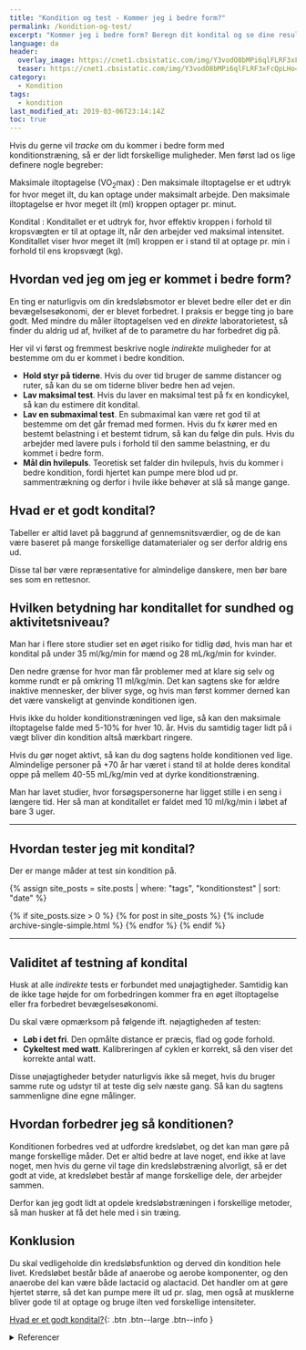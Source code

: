 ```yaml
---
title: "Kondition og test - Kommer jeg i bedre form?"
permalink: /kondition-og-test/
excerpt: "Kommer jeg i bedre form? Beregn dit kondital og se dine resultater"
language: da
header:
  overlay_image: https://cnet1.cbsistatic.com/img/Y3vodO8bMPi6qlFLRF3xFcQpLHo=/1092x0/2019/07/26/114f1721-1a71-42bc-b1a4-cb35299bedbc/gettyimages-640493589.jpg
  teaser: https://cnet1.cbsistatic.com/img/Y3vodO8bMPi6qlFLRF3xFcQpLHo=/1092x0/2019/07/26/114f1721-1a71-42bc-b1a4-cb35299bedbc/gettyimages-640493589.jpg
category:
  - Kondition
tags:
  - kondition
last_modified_at: 2019-03-06T23:14:14Z
toc: true
---
```


Hvis du gerne vil _tracke_ om du kommer i bedre form med konditionstræning, så er der lidt forskellige muligheder. Men først lad os lige definere nogle begreber:

Maksimale iltoptagelse (VO<sub>2</sub>max)
: Den maksimale iltoptagelse er et udtryk for hvor meget ilt, du kan optage under maksimalt arbejde. Den maksimale iltoptagelse er hvor meget ilt (ml) kroppen optager pr. minut.

Kondital
: Konditallet er et udtryk for, hvor effektiv kroppen i forhold til kropsvægten er til at optage ilt, når den arbejder ved maksimal intensitet. Konditallet viser hvor meget ilt (ml) kroppen er i stand til at optage pr. min i forhold til ens kropsvægt (kg).

## Hvordan ved jeg om jeg er kommet i bedre form?

En ting er naturligvis om din kredsløbsmotor er blevet bedre eller det er din bevægelsesøkonomi, der er blevet forbedret. I praksis er begge ting jo bare godt. Med mindre du måler iltoptagelsen ved en _direkte_ laboratorietest, så finder du aldrig ud af, hvilket af de to parametre du har forbedret dig på.

Her vil vi først og fremmest beskrive nogle _indirekte_ muligheder for at bestemme om du er kommet i bedre kondition.

- **Hold styr på tiderne**. Hvis du over tid bruger de samme distancer og ruter, så kan du se om tiderne bliver bedre hen ad vejen.
- **Lav maksimal test**. Hvis du laver en maksimal test på fx en kondicykel, så kan du estimere dit kondital.
- **Lav en submaximal test**. En submaximal kan være ret god til at bestemme om det går fremad med formen. Hvis du fx kører med en bestemt belastning i et bestemt tidrum, så kan du følge din puls. Hvis du arbejder med lavere puls i forhold til den samme belastning, er du kommet i bedre form.
- **Mål din hvilepuls**. Teoretisk set falder din hvilepuls, hvis du kommer i bedre kondition, fordi hjertet kan pumpe mere blod ud pr. sammentrækning og derfor i hvile ikke behøver at slå så mange gange.

## Hvad er et godt kondital?

Tabeller er altid lavet på baggrund af gennemsnitsværdier, og de de kan være baseret på mange forskellige datamaterialer og ser derfor aldrig ens ud.

Disse tal bør være repræsentative for almindelige danskere, men bør bare ses som en rettesnor.

## Hvilken betydning har konditallet for sundhed og aktivitetsniveau?

Man har i flere store studier set en øget risiko for tidlig død, hvis man har et kondital på under 35 ml/kg/min for mænd og 28 mL/kg/min for kvinder. 

Den nedre grænse for hvor man får problemer med at klare sig selv og komme rundt er på omkring 11 ml/kg/min. Det kan sagtens ske for ældre inaktive mennesker, der bliver syge, og hvis man først kommer derned kan det være vanskeligt at genvinde konditionen igen.

Hvis ikke du holder konditionstræningen ved lige, så kan den maksimale iltoptagelse falde med 5-10% for hver 10. år. Hvis du samtidig tager lidt på i vægt bliver din kondition altså mærkbart ringere. 

Hvis du gør noget aktivt, så kan du dog sagtens holde konditionen ved lige. Almindelige personer på +70 år har været i stand til at holde deres kondital oppe på mellem 40-55 mL/kg/min ved at dyrke konditionstræning. 

Man har lavet studier, hvor forsøgspersonerne har ligget stille i en seng i længere tid. Her så man at konditallet er faldet med 10 ml/kg/min i løbet af bare 3 uger.

***

## Hvordan tester jeg mit kondital?

Der er mange måder at test sin kondition på.

{% assign site_posts = site.posts | where: "tags", "konditionstest" | sort: "date" %}

{% if site_posts.size > 0 %}
  {% for post in site_posts %}
    {% include archive-single-simple.html %}
  {% endfor %}
{% endif %}

***

## Validitet af testning af kondital

Husk at alle _indirekte_ tests er forbundet med unøjagtigheder. Samtidig kan de ikke tage højde for om forbedringen kommer fra en øget iltoptagelse eller fra forbedret bevægelsesøkonomi.

Du skal være opmærksom på følgende ift. nøjagtigheden af testen:

- **Løb i det fri**. Den opmålte distance er præcis, flad og gode forhold.
- **Cykeltest med watt**. Kalibreringen af cyklen er korrekt, så den viser det korrekte antal watt.

Disse unøjagtigheder betyder naturligvis ikke så meget, hvis du bruger samme rute og udstyr til at teste dig selv næste gang. Så kan du sagtens sammenligne dine egne målinger.

## Hvordan forbedrer jeg så konditionen?

Konditionen forbedres ved at udfordre kredsløbet, og det kan man gøre på mange forskellige måder. Det er altid bedre at lave noget, end ikke at lave noget, men hvis du gerne vil tage din kredsløbstræning alvorligt, så er det godt at vide, at kredsløbet består af mange forskellige dele, der arbejder sammen.

Derfor kan jeg godt lidt at opdele kredsløbstræningen i forskellige metoder, så man husker at få det hele med i sin træing.

## Konklusion

Du skal vedligeholde din kredsløbsfunktion og derved din kondition hele livet. Kredsløbet består både af anaerobe og aerobe komponenter, og den anaerobe del kan være både lactacid og alactacid. Det handler om at gøre hjertet større, så det kan pumpe mere ilt ud pr. slag, men også at musklerne bliver gode til at optage og bruge ilten ved forskellige intensiteter.

[Hvad er et godt kondital?](/kondital/){: .btn .btn--large .btn--info }

<details>
  <summary>Referencer</summary>

  - Sabino Padilla, Iñigo Mujika, Francisco Angulo, Juan Jose Goiriena. Scientific approach to the 1-h cycling world record: a case study. Journal of Applied Physiology Published 1 October 2000 Vol. 89 no. 4, 1522-1527
  - Mujika I. The cycling physiology of Miguel Indurain 14 years after retirement. Int J Sports Physiol Perform. 2012 Dec;7(4):397-400.
  - Edward F. Coyle. Improved muscular efficiency displayed as Tour de France champion matures. Journal of Applied Physiology Published 1 June 2005 Vol. 98 no. 6, 2191-2196
  - Faulkner JA, Davis CS, Mendias CL, Brooks SV. The aging of elite male athletes: age-related changes in performance and skeletal muscle structure and function. Clin J Sport Med. 2008 Nov;18(6):501-7
  - http://www.nytimes.com/2005/07/24/weekinreview/super-sure-but-not-more-than-human.html?_r=0
  - http://www.nytimes.com/2008/09/11/sports/othersports/11cycling.html?pagewanted=1&_r=1
  - Thomsen JJ1, Rentsch RL, Robach P, Calbet JA, Boushel R, Rasmussen P, Juel C, Lundby C. Prolonged administration of recombinant human erythropoietin increases submaximal performance more than maximal aerobic capacity. Eur J Appl Physiol. 2007 Nov;101(4):481-6. Epub 2007 Aug 1.
</details>

